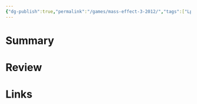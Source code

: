 ```yaml
---
{"dg-publish":true,"permalink":"/games/mass-effect-3-2012/","tags":["Lp"],"created":"2023-12-08","updated":"2024-02-14"}
---
```



# Summary

# Review

# Links
